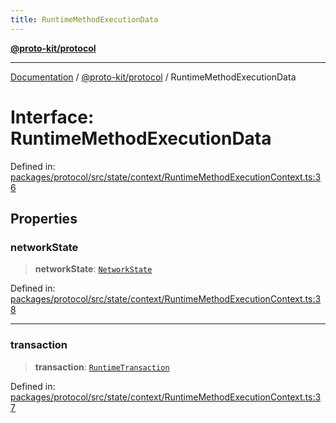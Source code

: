 ```yaml
---
title: RuntimeMethodExecutionData
---
```


[**@proto-kit/protocol**](../README.md)

***

[Documentation](../../../README.md) / [@proto-kit/protocol](../README.md) / RuntimeMethodExecutionData

# Interface: RuntimeMethodExecutionData

Defined in: [packages/protocol/src/state/context/RuntimeMethodExecutionContext.ts:36](https://github.com/proto-kit/framework/blob/28efa802e3737fc3b77339148b307ef7246f3ef1/packages/protocol/src/state/context/RuntimeMethodExecutionContext.ts#L36)

## Properties

### networkState

> **networkState**: [`NetworkState`](../classes/NetworkState.md)

Defined in: [packages/protocol/src/state/context/RuntimeMethodExecutionContext.ts:38](https://github.com/proto-kit/framework/blob/28efa802e3737fc3b77339148b307ef7246f3ef1/packages/protocol/src/state/context/RuntimeMethodExecutionContext.ts#L38)

***

### transaction

> **transaction**: [`RuntimeTransaction`](../classes/RuntimeTransaction.md)

Defined in: [packages/protocol/src/state/context/RuntimeMethodExecutionContext.ts:37](https://github.com/proto-kit/framework/blob/28efa802e3737fc3b77339148b307ef7246f3ef1/packages/protocol/src/state/context/RuntimeMethodExecutionContext.ts#L37)
